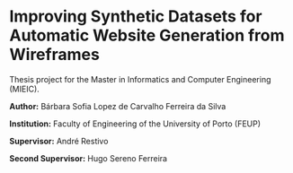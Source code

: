 # Improving Synthetic Datasets for Automatic Website Generation from Wireframes

Thesis project for the Master in Informatics and Computer Engineering (MIEIC).

**Author:** Bárbara Sofia Lopez de Carvalho Ferreira da Silva

**Institution:** Faculty of Engineering of the University of Porto (FEUP)

**Supervisor:** André Restivo

**Second Supervisor:** Hugo Sereno Ferreira
